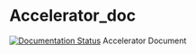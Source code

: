 # Accelerator_doc
[![Documentation Status](https://readthedocs.org/projects/deep-accelerator/badge/?version=latest)](https://deep-accelerator.readthedocs.io/zh_CN/latest/?badge=latest)
Accelerator Document
